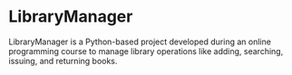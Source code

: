 # LibraryManager
LibraryManager is a Python-based project developed during an online programming course to manage library operations like adding, searching, issuing, and returning books.
